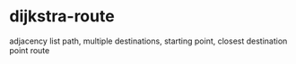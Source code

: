 # dijkstra-route 
 adjacency list path, multiple destinations, starting point, closest destination point route
